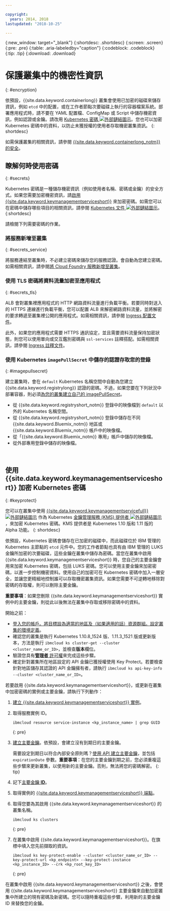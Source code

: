 ```yaml
---

copyright:
  years: 2014, 2018
lastupdated: "2018-10-25"

---
```


{:new_window: target="_blank"}
{:shortdesc: .shortdesc}
{:screen: .screen}
{:pre: .pre}
{:table: .aria-labeledby="caption"}
{:codeblock: .codeblock}
{:tip: .tip}
{:download: .download}


# 保護叢集中的機密性資訊
{: #encryption}

依預設，{{site.data.keyword.containerlong}} 叢集會使用已加密的磁碟來儲存資訊，例如 `etcd` 中的配置，或在工作者節點次要磁碟上執行的容器檔案系統。部署應用程式時，請不要在 YAML 配置檔、ConfigMap 或 Script 中儲存機密資訊，例如認證或金鑰。請改用 [Kubernetes 密碼 ![外部鏈結圖示](../icons/launch-glyph.svg "外部鏈結圖示")](https://kubernetes.io/docs/concepts/configuration/secret/)。您也可以加密 Kubernetes 密碼中的資料，以防止未獲授權的使用者存取機密叢集資訊。
{: shortdesc}

如需保護叢集的相關資訊，請參閱 [{{site.data.keyword.containerlong_notm}} 的安全](cs_secure.html#security)。



## 瞭解何時使用密碼
{: #secrets}

Kubernetes 密碼是一種儲存機密資訊（例如使用者名稱、密碼或金鑰）的安全方式。如果您需要加密機密資訊，請[啟用 {{site.data.keyword.keymanagementserviceshort}}](#keyprotect) 來加密密碼。如需您可以在密碼中儲存哪些項目的相關資訊，請參閱 [Kubernetes 文件 ![外部鏈結圖示](../icons/launch-glyph.svg "外部鏈結圖示")](https://kubernetes.io/docs/concepts/configuration/secret/)。
{:shortdesc}

請檢閱下列需要密碼的作業。

### 將服務新增至叢集
{: #secrets_service}

將服務連結至叢集時，不必建立密碼來儲存您的服務認證。會自動為您建立密碼。如需相關資訊，請參閱[將 Cloud Foundry 服務新增至叢集](cs_integrations.html#adding_cluster)。

### 使用 TLS 密碼將資料流量加密至應用程式
{: #secrets_tls}

ALB 會對叢集裡應用程式的 HTTP 網路資料流量進行負載平衡。若要同時對送入的 HTTPS 連線進行負載平衡，您可以配置 ALB 來解密網路資料流量，並將解密的要求轉遞至叢集裡公開的應用程式。如需相關資訊，請參閱 [Ingress 配置文件](cs_ingress.html#public_inside_3)。

此外，如果您的應用程式需要 HTTPS 通訊協定，並且需要資料流量保持加密狀態，則您可以使用單向或交互鑑別密碼與 `ssl-services` 註釋搭配。如需相關資訊，請參閱 [Ingress 註釋文件](cs_annotations.html#ssl-services)。

### 使用 Kubernetes `imagePullSecret` 中儲存的認證存取您的登錄
{: #imagepullsecret}

建立叢集時，會在 `default` Kubernetes 名稱空間中自動為您建立 {{site.data.keyword.registrylong}} 認證的密碼。不過，如果您要在下列狀況中部署容器，則必須[為您的叢集建立自己的 imagePullSecret](cs_images.html#other)。
* 從 {{site.data.keyword.registryshort_notm}} 登錄中的映像檔到 `default` 以外的 Kubernetes 名稱空間。
* 從 {{site.data.keyword.registryshort_notm}} 登錄中儲存在不同 {{site.data.keyword.Bluemix_notm}} 地區或 {{site.data.keyword.Bluemix_notm}} 帳戶中的映像檔。
* 從「{{site.data.keyword.Bluemix_notm}} 專用」帳戶中儲存的映像檔。
* 從外部專用登錄中儲存的映像檔。

<br />


## 使用 {{site.data.keyword.keymanagementserviceshort}} 加密 Kubernetes 密碼
{: #keyprotect}

您可以在叢集中使用 [{{site.data.keyword.keymanagementservicefull}} ![外部鏈結圖示](../icons/launch-glyph.svg "外部鏈結圖示")](/docs/services/key-protect/index.html#getting-started-with-key-protect) 作為 Kubernetes [金鑰管理服務 (KMS) 提供者 ![外部鏈結圖示](../icons/launch-glyph.svg "外部鏈結圖示")](https://kubernetes.io/docs/tasks/administer-cluster/kms-provider/)，來加密 Kubernetes 密碼。KMS 提供者是 Kubernetes 1.10 版和 1.11 版的 Alpha 功能。
{: shortdesc}

依預設，Kubernetes 密碼會儲存在已加密的磁碟中，而此磁碟位於 IBM 管理的 Kubernetes 主節點的 `etcd` 元件中。您的工作者節點也具有由 IBM 管理的 LUKS 金鑰所加密的次要磁碟，這些金鑰在叢集中儲存為密碼。當您在叢集中啟用 {{site.data.keyword.keymanagementserviceshort}} 時，您自己的主要金鑰會用來加密 Kubernetes 密碼，包括 LUKS 密碼。您可以使用主要金鑰來加密密碼，以進一步控制機密資料。使用自己的加密可在 Kubernetes 密碼中加入一層安全，並讓您更精細地控制誰可以存取機密叢集資訊。如果您需要不可逆轉地移除對密碼的存取權，則可以刪除主要金鑰。

**重要事項**：如果您刪除 {{site.data.keyword.keymanagementserviceshort}} 實例中的主要金鑰，則從此以後無法在叢集中存取或移除密碼中的資料。

開始之前：
* [登入您的帳戶。將目標設為適當的地區及（如果適用的話）資源群組。設定叢集的環境定義](cs_cli_install.html#cs_cli_configure)。
* 確認您的叢集是執行 Kubernetes 1.10.8_1524 版、1.11.3_1521 版或更新版本，方法是執行 `ibmcloud ks cluster-get --cluster <cluster_name_or_ID>`，並檢查**版本**欄位。
* 驗證您具有[**管理者** 許可權](cs_users.html#access_policies)來完成這些步驟。
* 確定針對叢集所在地區設定的 API 金鑰已獲授權使用 Key Protect。若要檢查針對地區儲存其認證的 API 金鑰擁有者，請執行 `ibmcloud ks api-key-info --cluster <cluster_name_or_ID>`。

若要啟用 {{site.data.keyword.keymanagementserviceshort}}，或更新在叢集中加密密碼的實例或主要金鑰，請執行下列動作：

1.  [建立 {{site.data.keyword.keymanagementserviceshort}} 實例](/docs/services/key-protect/provision.html#provision)。

2.  取得服務實例 ID。

    ```
    ibmcloud resource service-instance <kp_instance_name> | grep GUID
    ```
    {: pre}

3.  [建立主要金鑰](/docs/services/key-protect/create-root-keys.html#create-root-keys)。依預設，會建立沒有到期日的主要金鑰。

    需要設定到期日以符合內部安全原則嗎？[使用 API 建立主要金鑰](/docs/services/key-protect/create-root-keys.html#api)，並包括 `expirationDate` 參數。**重要事項**：在您的主要金鑰到期之前，您必須重複這些步驟來更新叢集，以使用新的主要金鑰。否則，無法將您的密碼解密。
    {: tip}

4.  記下[主要金鑰 **ID**](/docs/services/key-protect/view-keys.html#gui)。

5.  取得實例的 [{{site.data.keyword.keymanagementserviceshort}} 端點](/docs/services/key-protect/regions.html#endpoints)。

6.  取得您要為其啟用 {{site.data.keyword.keymanagementserviceshort}} 的叢集名稱。

    ```
    ibmcloud ks clusters
    ```
    {: pre}

7.  在叢集中啟用 {{site.data.keyword.keymanagementserviceshort}}。在旗標中填入您先前擷取的資訊。

    ```
    ibmcloud ks key-protect-enable --cluster <cluster_name_or_ID> --key-protect-url <kp_endpoint> --key-protect-instance <kp_instance_ID> --crk <kp_root_key_ID>
    ```
    {: pre}

在叢集中啟用 {{site.data.keyword.keymanagementserviceshort}} 之後，會使用 {{site.data.keyword.keymanagementserviceshort}} 主要金鑰來自動加密叢集中所建立的現有密碼及新密碼。您可以隨時重複這些步驟，利用新的主要金鑰 ID 來替換您的金鑰。
